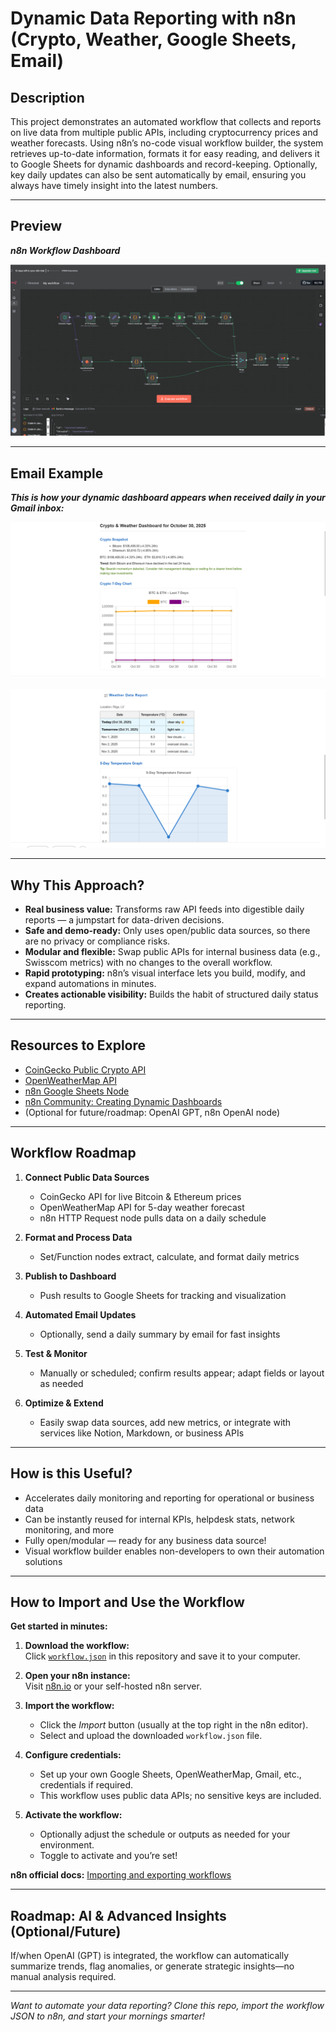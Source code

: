 # Dynamic Data Reporting with n8n (Crypto, Weather, Google Sheets, Email)

## Description

This project demonstrates an automated workflow that collects and reports on live data from multiple public APIs, including cryptocurrency prices and weather forecasts. Using n8n’s no-code visual workflow builder, the system retrieves up-to-date information, formats it for easy reading, and delivers it to Google Sheets for dynamic dashboards and record-keeping. Optionally, key daily updates can also be sent automatically by email, ensuring you always have timely insight into the latest numbers.

---

## Preview

_**n8n Workflow Dashboard**_

![Workflow Dashboard Preview](Dashboard.png)

---

## Email Example

_**This is how your dynamic dashboard appears when received daily in your Gmail inbox:**_

![Gmail Dashboard Example 1](Gmail_dashboard.png)

![Gmail Dashboard Example 2](Dashboard_gmail2.png)

---

## Why This Approach?

- **Real business value:** Transforms raw API feeds into digestible daily reports — a jumpstart for data-driven decisions.
- **Safe and demo-ready:** Only uses open/public data sources, so there are no privacy or compliance risks.
- **Modular and flexible:** Swap public APIs for internal business data (e.g., Swisscom metrics) with no changes to the overall workflow.
- **Rapid prototyping:** n8n’s visual interface lets you build, modify, and expand automations in minutes.
- **Creates actionable visibility:** Builds the habit of structured daily status reporting.

---

## Resources to Explore

- [CoinGecko Public Crypto API](https://coingecko.com)
- [OpenWeatherMap API](https://openweathermap.org/api)
- [n8n Google Sheets Node](https://n8n.io/integrations/n8n-nodes-base.googleSheets)
- [n8n Community: Creating Dynamic Dashboards](https://community.n8n.io/)
- (Optional for future/roadmap: OpenAI GPT, n8n OpenAI node)

---

## Workflow Roadmap

1. **Connect Public Data Sources**
   - CoinGecko API for live Bitcoin & Ethereum prices
   - OpenWeatherMap API for 5-day weather forecast
   - n8n HTTP Request node pulls data on a daily schedule

2. **Format and Process Data**
   - Set/Function nodes extract, calculate, and format daily metrics

3. **Publish to Dashboard**
   - Push results to Google Sheets for tracking and visualization

4. **Automated Email Updates**
   - Optionally, send a daily summary by email for fast insights

5. **Test & Monitor**
   - Manually or scheduled; confirm results appear; adapt fields or layout as needed

6. **Optimize & Extend**
   - Easily swap data sources, add new metrics, or integrate with services like Notion, Markdown, or business APIs

---

## How is this Useful?

- Accelerates daily monitoring and reporting for operational or business data
- Can be instantly reused for internal KPIs, helpdesk stats, network monitoring, and more
- Fully open/modular — ready for any business data source!
- Visual workflow builder enables non-developers to own their automation solutions

---

## How to Import and Use the Workflow

**Get started in minutes:**

1. **Download the workflow:**  
   Click [`workflow.json`](workflow.json) in this repository and save it to your computer.

2. **Open your n8n instance:**  
   Visit [n8n.io](https://n8n.io/) or your self-hosted n8n server.

3. **Import the workflow:**  
   - Click the *Import* button (usually at the top right in the n8n editor).
   - Select and upload the downloaded `workflow.json` file.

4. **Configure credentials:**  
   - Set up your own Google Sheets, OpenWeatherMap, Gmail, etc., credentials if required.  
   - This workflow uses public data APIs; no sensitive keys are included.

5. **Activate the workflow:**  
   - Optionally adjust the schedule or outputs as needed for your environment.
   - Toggle to activate and you’re set!

**n8n official docs:** [Importing and exporting workflows](https://docs.n8n.io/using-n8n/workflows/import-export/)

---

## Roadmap: AI & Advanced Insights (Optional/Future)

If/when OpenAI (GPT) is integrated, the workflow can automatically summarize trends, flag anomalies, or generate strategic insights—no manual analysis required.

---

*Want to automate your data reporting? Clone this repo, import the workflow JSON to n8n, and start your mornings smarter!*
